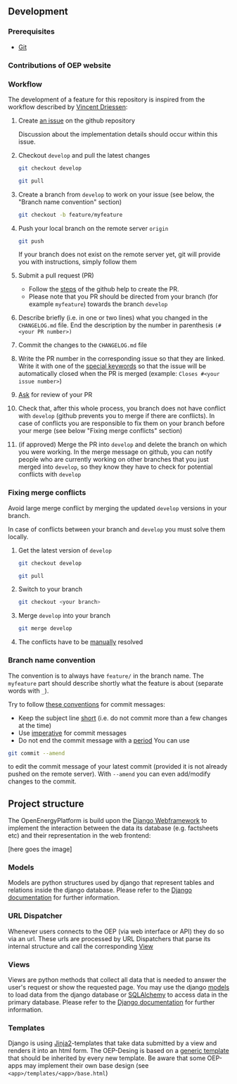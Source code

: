 ## Development

### Prerequisites

- [Git](https://git-scm.com/)

### Contributions of OEP website

### Workflow

The development of a feature for this repository is inspired from the workflow described
by [Vincent Driessen](https://nvie.com/posts/a-successful-git-branching-model/):

1. Create [an issue](https://help.github.com/en/articles/creating-an-issue) on the github repository

   Discussion about the implementation details should occur within this issue.

2. Checkout `develop` and pull the latest changes
   ```bash
   git checkout develop
   ```
   ```bash
   git pull
   ```
3. Create a branch from `develop` to work on your issue (see below, the "Branch name convention" section)
   ```bash
   git checkout -b feature/myfeature
   ```
4. Push your local branch on the remote server `origin`
   ```bash
   git push
   ```
   If your branch does not exist on the remote server yet, git will provide you with instructions, simply follow them
5. Submit a pull request (PR)
   - Follow the [steps](https://help.github.com/en/articles/creating-a-pull-request) of the github help to create the PR.
   - Please note that you PR should be directed from your branch (for example `myfeature`) towards the branch `develop`
6. Describe briefly (i.e. in one or two lines) what you changed in the `CHANGELOG.md` file. End the description by the number in parenthesis `(#<your PR number>)`
7. Commit the changes to the `CHANGELOG.md` file
8. Write the PR number in the corresponding issue so that they are linked. Write it with one of the [special keywords](https://help.github.com/en/github/managing-your-work-on-github/closing-issues-using-keywords) so that the issue will be automatically closed when the PR is merged (example: `Closes #<your issue number>`)
9. [Ask](https://help.github.com/en/github/managing-your-work-on-github/assigning-issues-and-pull-requests-to-other-github-users) for review of your PR

10. Check that, after this whole process, you branch does not have conflict with `develop` (github prevents you to merge if there are conflicts). In case of conflicts you are responsible to fix them on your branch before your merge (see below "Fixing merge conflicts" section)

11. (if approved) Merge the PR into `develop` and delete the branch on which you were working. In the merge message on github, you can notify people who are currently working on other branches that you just merged into `develop`, so they know they have to check for potential conflicts with `develop`

### Fixing merge conflicts

Avoid large merge conflict by merging the updated `develop` versions in your branch.

In case of conflicts between your branch and `develop` you must solve them locally.

1. Get the latest version of `develop`

   ```bash
   git checkout develop
   ```

   ```bash
   git pull
   ```

2. Switch to your branch

   ```bash
   git checkout <your branch>
   ```

3. Merge `develop` into your branch

   ```bash
   git merge develop
   ```

4. The conflicts have to be [manually](https://help.github.com/en/github/collaborating-with-issues-and-pull-requests/resolving-a-merge-conflict-using-the-command-line) resolved

### Branch name convention

The convention is to always have `feature/` in the branch name. The `myfeature` part should describe shortly what the feature is about (separate words with `_`).

Try to follow [these conventions](https://chris.beams.io/posts/git-commit) for commit messages:

- Keep the subject line [short](https://chris.beams.io/posts/git-commit/#limit-50) (i.e. do not commit more than a few changes at the time)
- Use [imperative](https://chris.beams.io/posts/git-commit/#imperative) for commit messages
- Do not end the commit message with a [period](https://chris.beams.io/posts/git-commit/#end)
  You can use

```bash
git commit --amend
```

to edit the commit message of your latest commit (provided it is not already pushed on the remote server).
With `--amend` you can even add/modify changes to the commit.

## Project structure

The OpenEnergyPlatform is build upon the [Django Webframework](https://www.djangoproject.com) to implement the interaction between the data its database
(e.g. factsheets etc) and their representation in the web frontend:

[here goes the image]

### Models

Models are python structures used by django that represent tables and relations inside the django database. Please refer to the [Django documentation](https://docs.djangoproject.com/en/1.11/topics/db/models/) for further information.

### URL Dispatcher

Whenever users connects to the OEP (via web interface or API) they do so via an url. These urls are processed by URL Dispatchers that parse its internal structure and call the corresponding [View](Views)

### Views

Views are python methods that collect all data that is needed to answer the user's request or show the requested page. You may use the django [models](Models) to load data from the django database or [SQLAlchemy](https://www.sqlalchemy.org) to access data in the primary database. Please refer to the [Django documentation](https://docs.djangoproject.com/en/1.11/topics/http/views/) for further information.

### Templates

Django is using [Jinja2](https://jinja.palletsprojects.com/en/2.10.x/)-templates that take data submitted by a view and renders it into an html form. The OEP-Desing is based on a [generic template](https://github.com/OpenEnergyPlatform/oeplatform/blob/develop/base/templates/base/base.html) that should be inherited by every new template. Be aware that some OEP-apps may implement their own base design (see `<app>/templates/<app>/base.html`)
